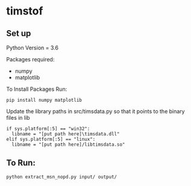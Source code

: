 # timstof
## Set up
Python Version = 3.6

Packages required:
   * numpy
   * matplotlib
   
To Install Packages Run:

    pip install numpy matplotlib
Update the library paths in src/timsdata.py so that it points to the binary files in lib

    if sys.platform[:5] == "win32":
      libname = "[put path here]\timsdata.dll"
    elif sys.platform[:5] == "linux":
      libname = "[put path here]/libtimsdata.so"



## To Run:
    python extract_msn_nopd.py input/ output/
